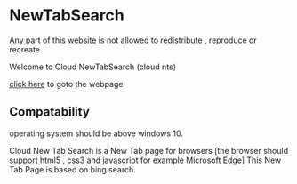 # NewTabSearch

Any part of this <a href="https://CloudGlitch.github.io/NewTabSearch">website</a> is not allowed to redistribute , reproduce or recreate. 

Welcome to Cloud NewTabSearch (cloud nts)

<a href="https://cloudglitch.github.io/NewTabSearch">click here</a> to goto the webpage

## Compatability 

operating system should be above windows 10.

Cloud New Tab Search is a New Tab page for browsers [the browser should support html5 , css3 and javascript for example Microsoft Edge]
This New Tab Page is based on bing search.


